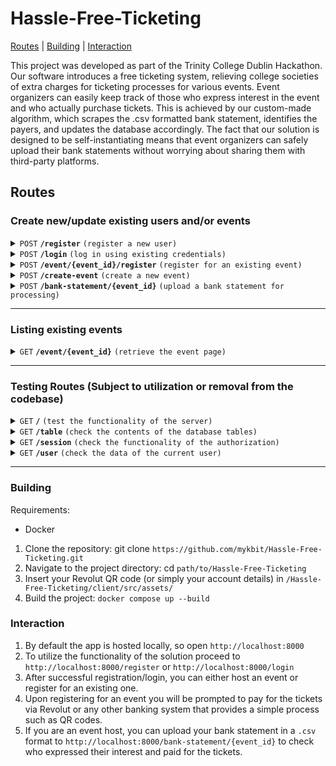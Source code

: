 # Hassle-Free-Ticketing

[Routes](#routes) | [Building](#building) | [Interaction](#interaction)

This project was developed as part of the Trinity College Dublin Hackathon. Our software introduces a free ticketing system, relieving college societies of extra charges for ticketing processes for various events. Event organizers can easily keep track of those who express interest in the event and who actually purchase tickets. This is achieved by our custom-made algorithm, which scrapes the .csv formatted bank statement, identifies the payers, and updates the database accordingly. The fact that our solution is designed to be self-instantiating means that event organizers can safely upload their bank statements without worrying about sharing them with third-party platforms.

## Routes

### Create new/update existing users and/or events 

<details>
 <summary><code>POST</code> <code><b>/register</b></code> <code>(register a new user)</code></summary>

##### Parameters

> None


##### Responses

> | http code     | content-type                      | response                                                            |
> |---------------|-----------------------------------|---------------------------------------------------------------------|
> | 201         | application/json                | {"code":"201","error": None,"message": "client registered successfully"|
> | 400         | application/json                | {"code":"400","error":"Bad Request","message": "Please provide client details"}|
> | 500         | application/json                | {"code":"500","error": "Internal server error","message": "An error occurred"}|

</details>

<details>
 <summary><code>POST</code> <code><b>/login</b></code> <code>(log in using existing credentials)</code></summary>

##### Parameters

> None


##### Responses

> | http code     | content-type                      | response                                                            |
> |---------------|-----------------------------------|---------------------------------------------------------------------|
> | 201         | application/json                | {"code":"201","error": None,"message": "client logged in successfully"|
> | 400         | application/json                | {"code":"400","error":"Bad Request","message": "Please provide client details"}|
> | 401         | application/json                | {"code":"401","error": "Unauthorized","message": "Invalid email or password"}|
> | 500         | application/json                | {"code":"500","error": str(e),"message": "An error occurred"}|

</details>

<details>
 <summary><code>POST</code> <code><b>/event/{event_id}/register</b></code> <code>(register for an existing event)</code></summary>

##### Parameters

> | name              |  type     | data type               | description                          |
> |-------------------|-----------|-------------------------|--------------------------------------|
> | current_user      |  required | Object                  | Object containing current user data  |
> | event_id          |  required | int                     | Event ID                             |


##### Responses

> | http code     | content-type                      | response                                                            |
> |---------------|-----------------------------------|---------------------------------------------------------------------|
> | 201         | application/json                | {"code":"201","error": None,"message": "Client registered for event successfully"|
> | 500         | application/json                | {"code":"500","error": str(e),"message": "Failed to register client for event"}|

</details>

<details>
 <summary><code>POST</code> <code><b>/create-event</b></code> <code>(create a new event)</code></summary>

##### Parameters

> | name              |  type     | data type               | description                          |
> |-------------------|-----------|-------------------------|--------------------------------------|
> | current_user      |  required | Object                  | Object containing current user data  |

##### Responses

> | http code     | content-type                      | response                                                            |
> |---------------|-----------------------------------|---------------------------------------------------------------------|
> | 201         | application/json                | {"code":"201","error": None,"message": "Event created successfully"|
> | 400         | application/json                | {"code":"400","error":"Bad Request","message": "Please provide event details"}|
> | 500         | application/json                | {"code":"500","error": "Internal server error","message": "An error occurred"}|

</details>

<details>
 <summary><code>POST</code> <code><b>/bank-statement/{event_id}</b></code> <code>(upload a bank statement for processing)</code></summary>

##### Parameters

> | name              |  type     | data type               | description                          |
> |-------------------|-----------|-------------------------|--------------------------------------|
> | current_user      |  required | Object                  | Object containing current user data  |
> | event_id          |  required | int                     | Event ID                             |

##### Responses

> | http code     | content-type                      | response                                                            |
> |---------------|-----------------------------------|---------------------------------------------------------------------|
> | 200         | application/json                | {"code":"200","error": None,"message": "File uploaded successfully"|
> | 400         | application/json                | {"code":"400","error":"Bad Request","message": "File expected"}|
> | 400         | application/json                | {"code":"400","error":"Bad Request","message": "CSV file expected"}|
> | 400         | application/json                | {"code":"400","error":"Bad Request","message": "CSV structure is invalid"}|

</details>

------------------------------------------------------------------------------------------------------------------------------------------

### Listing existing events

<details>
 <summary><code>GET</code> <code><b>/event/{event_id}</b></code> <code>(retrieve the event page)</code></summary>

##### Parameters

> | name              |  type     | data type               | description                          |
> |-------------------|-----------|-------------------------|--------------------------------------|
> | current_user      |  required | Object                  | Object containing current user data  |
> | event_id          |  required | int                     | Event ID                             |

##### Responses

> | http code     | content-type                      | response                                                            |
> |---------------|-----------------------------------|---------------------------------------------------------------------|
> | 200         | application/json                | {"code":"200","error": None,"message": "Event retrieved successfully"|
> | 400         | application/json                | {"code":"400","error":"Bad Request","message": "Please provide event id"}|
> | 404         | application/json                | {"code":"404","error":"Bad Request","message": "Event not found""}|

</details>

-------------------------------------------------------------------------------------------------------------------------------------------

### Testing Routes (Subject to utilization or removal from the codebase)

<details>
 <summary><code>GET</code> <code><b>/</b></code> <code>(test the functionality of the server)</code></summary>

##### Parameters

> None

##### Responses

> | http code     | content-type                      | response                                                            |
> |---------------|-----------------------------------|---------------------------------------------------------------------|
> | 200         | application/json                | {"code":"200","error": None,"message": "Welcome to the API"|

</details>

<details>
 <summary><code>GET</code> <code><b>/table</b></code> <code>(check the contents of the database tables)</code></summary>

##### Parameters

> None

##### Responses

> | http code     | content-type                      | response                                                            |
> |---------------|-----------------------------------|---------------------------------------------------------------------|
> | 200         | application/json                | {"code":"200","error": None,"message": "Table retrieved successfully"|

</details>

<details>
 <summary><code>GET</code> <code><b>/session</b></code> <code>(check the functionality of the authorization)</code></summary>

##### Parameters

> None

##### Responses

> | http code     | content-type                      | response                                                            |
> |---------------|-----------------------------------|---------------------------------------------------------------------|
> | 200         | application/json                | {"code":"200","error": None,"message": "Session retrieved successfully"|

</details>

<details>
 <summary><code>GET</code> <code><b>/user</b></code> <code>(check the data of the current user)</code></summary>

##### Parameters

> None

##### Responses

> | http code     | content-type                      | response                                                            |
> |---------------|-----------------------------------|---------------------------------------------------------------------|
> | 200         | application/json                | {"code":"200","error": None,"message": "User retrieved successfully"|

</details>

-------------------------------------------------------------------------------------------------------------------------------------

### Building

Requirements:
 - Docker

1. Clone the repository: git clone `https://github.com/mykbit/Hassle-Free-Ticketing.git`
2. Navigate to the project directory: cd `path/to/Hassle-Free-Ticketing`
3. Insert your Revolut QR code (or simply your account details) in `/Hassle-Free-Ticketing/client/src/assets/`
4. Build the project: `docker compose up --build`

### Interaction

1. By default the app is hosted locally, so open `http://localhost:8000`
2. To utilize the functionality of the solution proceed to `http://localhost:8000/register` or `http://localhost:8000/login`
3. After successful registration/login, you can either host an event or register for an existing one.
4. Upon registering for an event you will be prompted to pay for the tickets via Revolut or any other banking system that provides a simple process such as QR codes.
5. If you are an event host, you can upload your bank statement in a `.csv` format to `http://localhost:8000/bank-statement/{event_id}` to check who expressed their interest and paid for the tickets.

